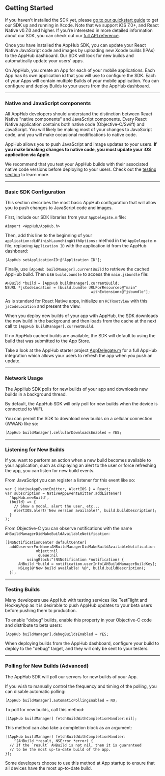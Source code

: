 
<h2>Getting Started</h2>

If you haven't installed the SDK yet, please [go to our quickstart guide](/quickstart) to get our SDK up and running in Xcode. Note that we support iOS 7.0+, and React Native v0.7.0 and higher. If you're interested in more detailed information about our SDK, you can check out our <a href='/api/ios' target='_blank'>full API reference</a>.

Once you have installed the AppHub SDK, you can update your React Native JavaScript code and images by uploading new Xcode builds (IPAs) to the AppHub dashboard. Our SDK will  look for new builds and automatically update your users' apps.

On AppHub, you create an App for each of your mobile applications. Each App has its own application id that you will use to configure the SDK. Each of your Apps will contain multiple Builds of your mobile application. You can configure and deploy Builds to your users from the AppHub dashboard.

---

<h3 short-title='Components'>Native and JavaScript components</h3>

All AppHub developers should understand the distinction between React Native "native components" and JavaScript components. Every React Native application contains both native code (Objective-C/Swift) and JavaScript. You will likely be making most of your changes to JavaScript code, and you will make occasional modifications to native code.

AppHub allows you to push JavaScript and image updates to your users. **If you make breaking changes to native code, you must update your iOS application via Apple**.

We recommend that you test your AppHub builds with their associated native code versions
before deploying to your users. Check out the [testing section](#docs-testing-builds) to learn more.

---

<h3 short-title='Basic Configuration'>Basic SDK Configuration</h3>

This section describes the most basic AppHub configuration that will allow you to push changes to JavaScript code and images.

First, include our SDK libraries from your `AppDelegate.m` file:

    #import <AppHub/AppHub.h>

Then, add this line to the beginning of your  `application:didFinishLaunchingWithOptions:` method in the `AppDelegate.m` file, replacing `Application ID` with the application id from the AppHub dashboard:

    [AppHub setApplicationID:@"Application ID"];

Finally, use `[AppHub buildManager].currentBuild` to retrieve the cached AppHub build. Then use `build.bundle` to access the `main.jsbundle` file:

    AHBuild *build = [AppHub buildManager].currentBuild;
    NSURL *jsCodeLocation = [build.bundle URLForResource:@"main"
                                           withExtension:@"jsbundle"];

As is standard for React Native apps, initialize an `RCTRootView` with this `jsCodeLocation` and present the view.

When you deploy new builds of your app with AppHub, the SDK downloads the new build
in the background and then loads from the cache at the next call to `[AppHub buildManager].currentBuild`.

If no AppHub cached builds are available, the SDK will default to using the build that was submitted to the App Store.

Take a look at the AppHub starter project [AppDelegate.m](https://github.com/AppHubPlatform/AppHubStarterProject/blob/master/iOS/AppHubStarterProject/AppDelegate.m)
for a full AppHub integration which allows your users to refresh the app when you push an update.

---

<h3 short-title='Network Usage'>Network Usage</h3>

The AppHub SDK polls for new builds of your app and downloads new builds in a background thread.

By default, the AppHub SDK will only poll for new builds when the device is connected to WiFi.

You can permit the SDK to download new builds on a cellular connection (WWAN) like so:

    [AppHub buildManager].cellularDownloadsEnabled = YES;

---

<h3 short-title='Listening for New Builds'>Listening for New Builds</h3>

If you want to perform an action when a new build becomes available to your application, such as displaying an alert to the user or force refreshing the app, you can listen for new build events.

From JavaScript you can register a listener for this event like so:

    var { NativeAppEventEmitter, AlertIOS } = React;
    var subscription = NativeAppEventEmitter.addListener(
      'AppHub.newBuild',
      (build) => {
        // Show a modal, alert the user, etc...
        AlertIOS.alert('New version available!', build.buildDescription);
      }
    );

From Objective-C you can observe notifications with the name `AHBuildManagerDidMakeBuildAvailableNotification`:

    [[NSNotificationCenter defaultCenter]
      addObserverForName:AHBuildManagerDidMakeBuildAvailableNotification
                  object:nil
                   queue:nil
              usingBlock:^(NSNotification *notification) {
          AHBuild *build = notification.userInfo[AHBuildManagerBuildKey];
          NSLog(@"New build available! %@", build.buildDescription);
      }];
---

<h3 short-title='Testing Builds'>Testing Builds</h3>

Many developers use AppHub with testing services like TestFlight and HockeyApp as it is desirable to push AppHub updates to your beta users before pushing them to production.

To enable "debug" builds, enable this property in your Objective-C code and distribute
to beta users:

    [AppHub buildManager].debugBuildsEnabled = YES;

When deploying builds from the AppHub dashboard, configure your build to deploy to the "debug" target,
and they will only be sent to your testers.

---

<h3 short-title='Polling for New Builds'>Polling for New Builds (Advanced)</h3>

The AppHub SDK will poll our servers for new builds of your App.

If you wish to manually control the frequency and timing of the polling, you can disable automatic polling:

    [AppHub buildManager].automaticPollingEnabled = NO;

To poll for new builds, call this method:

    [[AppHub buildManager] fetchBuildWithCompletionHandler:nil];

This method can also take a completion block as an argument:

    [[AppHub buildManager] fetchBuildWithCompletionHandler:
        ^(AHBuild *result, NSError *error) {
      // If the `result` AHBuild is not nil, then it is guaranteed
      // to be the most up-to-date build of the app.
    }];

Some developers choose to use this method at App startup to ensure that all devices have the most
up-to-date build.
